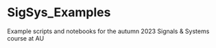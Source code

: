 # SigSys_Examples
Example scripts and notebooks for the autumn 2023 Signals &amp; Systems course at AU
